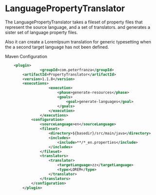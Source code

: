 # LanguagePropertyTranslator

The LanguagePropertyTranslator takes a fileset of property files that represent the source language, and a set of translators. and generates a sister set of language property files.

Also it can create a LoremIpsum translation for generic typesetting when the a second target language has not been defined.

Maven Configuration

```xml
	<plugin>
                <groupId>com.peterfranza</groupId>
		<artifactId>PropertyTranslator</artifactId>
		<version>1.1.8</version>
		<executions>
                    <execution>
                        <phase>generate-resources</phase>
                        <goals>
                            <goal>generate-languages</goal>
                        </goals>
                    </execution>
                </executions>
        	<configuration>
        		<sourceLanguage>en</sourceLanguage>
        		<fileset>
        			<directory>${basedir}/src/main/java</directory>
        			<includes>
              			<include>**/*_en.properties</include>
            		</includes>
        		</fileset>
        		<translators>
        			<translator>
        				<targetLanguage>zz</targetLanguage>
        				<type>LOREM</type>
        			</translator>
        		</translators>
        	</configuration>
        </plugin>
```

